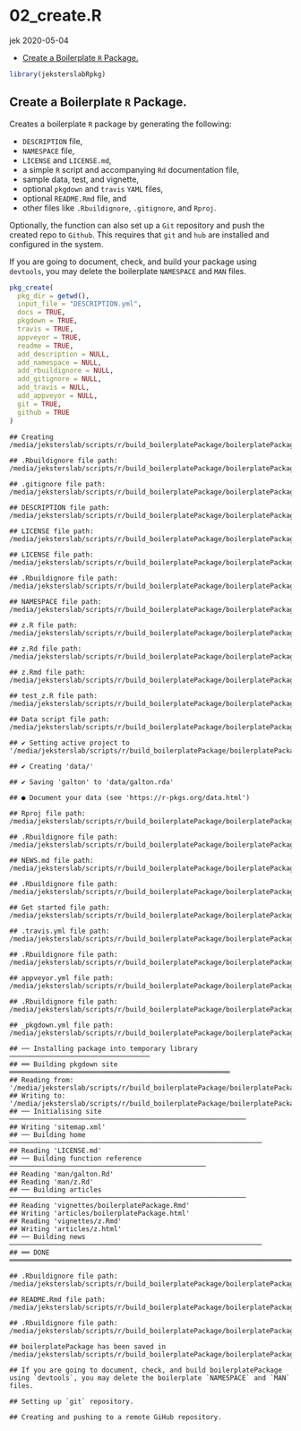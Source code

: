 02\_create.R
================
jek
2020-05-04

  - [Create a Boilerplate `R`
    Package.](#create-a-boilerplate-r-package.)

``` r
library(jeksterslabRpkg)
```

## Create a Boilerplate `R` Package.

Creates a boilerplate `R` package by generating the following:

  - `DESCRIPTION` file,
  - `NAMESPACE` file,
  - `LICENSE` and `LICENSE.md`,
  - a simple `R` script and accompanying `Rd` documentation file,
  - sample data, test, and vignette,
  - optional `pkgdown` and `travis` `YAML` files,
  - optional `README.Rmd` file, and
  - other files like `.Rbuildignore`, `.gitignore`, and `Rproj`.

Optionally, the function can also set up a `Git` repository and push the
created repo to `Github`. This requires that `git` and `hub` are
installed and configured in the system.

If you are going to document, check, and build your package using
`devtools`, you may delete the boilerplate `NAMESPACE` and `MAN` files.

``` r
pkg_create(
  pkg_dir = getwd(),
  input_file = "DESCRIPTION.yml",
  docs = TRUE,
  pkgdown = TRUE,
  travis = TRUE,
  appveyor = TRUE,
  readme = TRUE,
  add_description = NULL,
  add_namespace = NULL,
  add_rbuildignore = NULL,
  add_gitignore = NULL,
  add_travis = NULL,
  add_appveyor = NULL,
  git = TRUE,
  github = TRUE
)
```

    ## Creating /media/jeksterslab/scripts/r/build_boilerplatePackage/boilerplatePackage

    ## .Rbuildignore file path: /media/jeksterslab/scripts/r/build_boilerplatePackage/boilerplatePackage/.Rbuildignore

    ## .gitignore file path: /media/jeksterslab/scripts/r/build_boilerplatePackage/boilerplatePackage/.gitignore

    ## DESCRIPTION file path: /media/jeksterslab/scripts/r/build_boilerplatePackage/boilerplatePackage/DESCRIPTION

    ## LICENSE file path: /media/jeksterslab/scripts/r/build_boilerplatePackage/boilerplatePackage/LICENSE

    ## LICENSE file path: /media/jeksterslab/scripts/r/build_boilerplatePackage/boilerplatePackage/LICENSE.md

    ## .Rbuildignore file path: /media/jeksterslab/scripts/r/build_boilerplatePackage/boilerplatePackage/.Rbuildignore

    ## NAMESPACE file path: /media/jeksterslab/scripts/r/build_boilerplatePackage/boilerplatePackage/NAMESPACE

    ## z.R file path: /media/jeksterslab/scripts/r/build_boilerplatePackage/boilerplatePackage/R/z.R

    ## z.Rd file path: /media/jeksterslab/scripts/r/build_boilerplatePackage/boilerplatePackage/man/z.Rd

    ## z.Rmd file path: /media/jeksterslab/scripts/r/build_boilerplatePackage/boilerplatePackage/vignettes/z.Rmd

    ## test_z.R file path: /media/jeksterslab/scripts/r/build_boilerplatePackage/boilerplatePackage/tests/testthat/test_z.R

    ## Data script file path: /media/jeksterslab/scripts/r/build_boilerplatePackage/boilerplatePackage/data_raw/data_raw_galton.R

    ## ✔ Setting active project to '/media/jeksterslab/scripts/r/build_boilerplatePackage/boilerplatePackage'

    ## ✔ Creating 'data/'

    ## ✔ Saving 'galton' to 'data/galton.rda'

    ## ● Document your data (see 'https://r-pkgs.org/data.html')

    ## Rproj file path: /media/jeksterslab/scripts/r/build_boilerplatePackage/boilerplatePackage/boilerplatePackage.Rproj

    ## .Rbuildignore file path: /media/jeksterslab/scripts/r/build_boilerplatePackage/boilerplatePackage/.Rbuildignore

    ## NEWS.md file path: /media/jeksterslab/scripts/r/build_boilerplatePackage/boilerplatePackage/NEWS.md

    ## .Rbuildignore file path: /media/jeksterslab/scripts/r/build_boilerplatePackage/boilerplatePackage/.Rbuildignore

    ## Get started file path: /media/jeksterslab/scripts/r/build_boilerplatePackage/boilerplatePackage/vignettes/boilerplatePackage.Rmd

    ## .travis.yml file path: /media/jeksterslab/scripts/r/build_boilerplatePackage/boilerplatePackage/.travis.yml

    ## .Rbuildignore file path: /media/jeksterslab/scripts/r/build_boilerplatePackage/boilerplatePackage/.Rbuildignore

    ## appveyor.yml file path: /media/jeksterslab/scripts/r/build_boilerplatePackage/boilerplatePackage/appveyor.yml

    ## .Rbuildignore file path: /media/jeksterslab/scripts/r/build_boilerplatePackage/boilerplatePackage/.Rbuildignore

    ## _pkgdown.yml file path: /media/jeksterslab/scripts/r/build_boilerplatePackage/boilerplatePackage/_pkgdown.yml

    ## ── Installing package into temporary library ───────────────────────────────────
    ## ══ Building pkgdown site ═══════════════════════════════════════════════════════
    ## Reading from: '/media/jeksterslab/scripts/r/build_boilerplatePackage/boilerplatePackage'
    ## Writing to:   '/media/jeksterslab/scripts/r/build_boilerplatePackage/boilerplatePackage/docs'
    ## ── Initialising site ───────────────────────────────────────────────────────────
    ## Writing 'sitemap.xml'
    ## ── Building home ───────────────────────────────────────────────────────────────
    ## Reading 'LICENSE.md'
    ## ── Building function reference ─────────────────────────────────────────────────
    ## Reading 'man/galton.Rd'
    ## Reading 'man/z.Rd'
    ## ── Building articles ───────────────────────────────────────────────────────────
    ## Reading 'vignettes/boilerplatePackage.Rmd'
    ## Writing 'articles/boilerplatePackage.html'
    ## Reading 'vignettes/z.Rmd'
    ## Writing 'articles/z.html'
    ## ── Building news ───────────────────────────────────────────────────────────────
    ## ══ DONE ════════════════════════════════════════════════════════════════════════

    ## .Rbuildignore file path: /media/jeksterslab/scripts/r/build_boilerplatePackage/boilerplatePackage/.Rbuildignore

    ## README.Rmd file path: /media/jeksterslab/scripts/r/build_boilerplatePackage/boilerplatePackage/README.Rmd

    ## .Rbuildignore file path: /media/jeksterslab/scripts/r/build_boilerplatePackage/boilerplatePackage/.Rbuildignore

    ## boilerplatePackage has been saved in /media/jeksterslab/scripts/r/build_boilerplatePackage/boilerplatePackage.

    ## If you are going to document, check, and build boilerplatePackage using `devtools`, you may delete the boilerplate `NAMESPACE` and `MAN` files.

    ## Setting up `git` repository.

    ## Creating and pushing to a remote GiHub repository.
